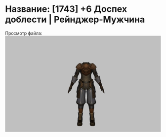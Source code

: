 # Название: [1743] +6 Доспех доблести | Рейнджер-Мужчина

Просмотр файла:
![p020019.png](p020019.png)